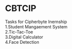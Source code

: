 # CBTCIP
Tasks for Cipherbyte Inernship
<br>
1.Student Mangaement System
<br>
2.Tic-Tac-Toe
<br>
3.Digital Calculator
<br>
4.Face Detection
